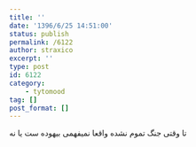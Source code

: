 ```yaml
---
title: ''
date: '1396/6/25 14:51:00'
status: publish
permalink: /6122
author: straxico
excerpt: ''
type: post
id: 6122
category:
    - tytomood
tag: []
post_format: []
---
```

تا وقتی جنگ تموم نشده واقعا نمیفهمی بیهوده ست یا نه